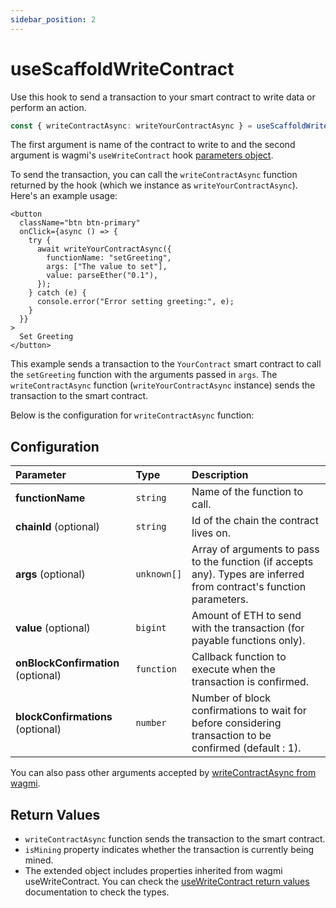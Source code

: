 ```yaml
---
sidebar_position: 2
---
```


# useScaffoldWriteContract

Use this hook to send a transaction to your smart contract to write data or perform an action.

```ts
const { writeContractAsync: writeYourContractAsync } = useScaffoldWriteContract({ contractName: "YourContract" });
```

The first argument is name of the contract to write to and the second argument is wagmi's `useWriteContract` hook [parameters object](https://wagmi.sh/react/api/hooks/useWriteContract#parameters).

To send the transaction, you can call the `writeContractAsync` function returned by the hook (which we instance as `writeYourContractAsync`). Here's an example usage:

```tsx
<button
  className="btn btn-primary"
  onClick={async () => {
    try {
      await writeYourContractAsync({
        functionName: "setGreeting",
        args: ["The value to set"],
        value: parseEther("0.1"),
      });
    } catch (e) {
      console.error("Error setting greeting:", e);
    }
  }}
>
  Set Greeting
</button>
```

This example sends a transaction to the `YourContract` smart contract to call the `setGreeting` function with the arguments passed in `args`. The `writeContractAsync` function (`writeYourContractAsync` instance) sends the transaction to the smart contract.

Below is the configuration for `writeContractAsync` function:

## Configuration

| Parameter                          | Type        | Description                                                                                                          |
| :--------------------------------- | :---------- | :------------------------------------------------------------------------------------------------------------------- |
| **functionName**                   | `string`    | Name of the function to call.                                                                                        |
| **chainId** (optional)             | `string`    | Id of the chain the contract lives on.                                                                               |
| **args** (optional)                | `unknown[]` | Array of arguments to pass to the function (if accepts any). Types are inferred from contract's function parameters. |
| **value** (optional)               | `bigint`    | Amount of ETH to send with the transaction (for payable functions only).                                             |
| **onBlockConfirmation** (optional) | `function`  | Callback function to execute when the transaction is confirmed.                                                      |
| **blockConfirmations** (optional)  | `number`    | Number of block confirmations to wait for before considering transaction to be confirmed (default : 1).              |

You can also pass other arguments accepted by [writeContractAsync from wagmi](https://wagmi.sh/react/api/hooks/useWriteContract#mutate-async).

## Return Values

- `writeContractAsync` function sends the transaction to the smart contract.
- `isMining` property indicates whether the transaction is currently being mined.
- The extended object includes properties inherited from wagmi useWriteContract. You can check the [useWriteContract return values](https://wagmi.sh/react/api/hooks/useWriteContract#return-type) documentation to check the types.
